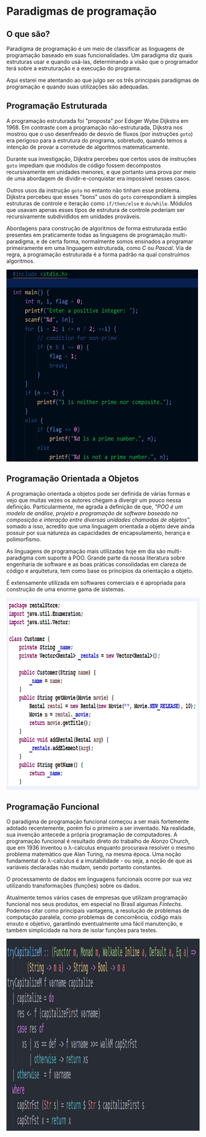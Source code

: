 # Paradigmas de programação

## O que são?

Paradigma de programação é um meio de classificar as linguagens de programação baseado em suas funcionalidades. Um paradigma diz quais estruturas usar e quando usá-las, determinando a visão que o programador terá sobre a estruturação e a execução do programa.

Aqui estarei me atentando ao que julgo ser os três principais paradigmas de programação e quando suas utilizações são adequadas.

## Programação Estruturada

A programação estruturada foi "proposta" por Edsger Wybe Dijkstra em 1968. Em contraste com a programação não-estruturada, Dijkstra nos mostrou que o uso desenfreado de desvio de fluxos (por instruções `goto`) era perigoso para a estrutura do programa, sobretudo, quando temos a intenção de provar a corretude de algoritmos matematicamente.

Durante sua investigação, Dijkstra percebeu que certos usos de instruções `goto` impediam que módulos de código fossem decompostos recursivamente em unidades menores, e que portanto uma prova por meio de uma abordagem de dividir-e-conquistar era impossível nesses casos.

Outros usos da instrução `goto` no entanto não tinham esse problema. Dijkstra percebeu que esses "bons" usos do `goto` correspondiam à simples estruturas de controle e iteração como `if/then/else` e `do/while`. Módulos que usavam apenas esses tipos de estrutura de controle poderiam ser recursivamente subdivididos em unidades prováveis.

Abordagens para construção de algoritmos de forma estruturada estão presentes em praticamente todas as linguagens de programação multi-paradigma, e de certa forma, normalmente somos ensinados a programar primeiramente em uma linguagem estruturada, como *C* ou *Pascal*. Via de regra, a programação estruturada é a forma padrão na qual construímos algoritmos.

<img src="./img/C-Algorithm.png" alt="C Algorithm" width="500" height="500">

## Programação Orientada a Objetos

A programação orientada a objetos pode ser definida de várias formas e vejo que muitas vezes os autores chegam a divergir um pouco nessa definição. Particularmente, me agrada a definição de que, _"POO é um modelo de análise, projeto e programação de software baseado na composição e interação entre diversas unidades chamadas de objetos"_, somado a isso, acredito que uma linguagem orientada a objeto deve ainda possuir por sua natureza as capacidades de encapsulamento, herança e polimorfismo.

As linguagens de programação mais utilizadas hoje em dia são multi-paradigma com suporte à POO. Grande parte da nossa literatura sobre engenharia de software e as boas práticas consolidadas em clareza de código e arquitetura, tem como base os princípios da orientação a objeto.

É extensamente utilizada em softwares comerciais e é apropriada para construção de uma enorme gama de sistemas.

<img src="./img/Java-Code.png" alt="C Algorithm" width="700" height="500">

## Programação Funcional

O paradigma de programação funcional começou a ser mais fortemente adotado recentemente, porém foi o primeiro a ser inventado. Na realidade, sua invenção antecede a própria programação de computadores. A programação funcional é resultado direto do trabalho de Alonzo Church, que em 1936 inventou o λ-calculus enquanto procurava resolver o mesmo problema matemático que Alan Turing, na mesma época. Uma noção fundamental do λ-calculus é a imutabilidade - ou seja, a noção de que as variáveis declaradas não mudam, sendo portanto constantes.

O processamento de dados em linguagens funcionais ocorre por sua vez utilizando transformações (funções) sobre os dados.

Atualmente temos vários cases de empresas que utilizam programação funcional nos seus produtos, em especial no Brasil algumas _Fintechs_. Podemos citar como principais vantagens, a resolução de problemas de computação paralela, como problemas de concorrência, código mais enxuto e objetivo, garantindo eventualmente uma fácil manutenção, e também simplicidade na hora de isolar funções para testes.

<img src="./img/Haskell-Code.png" alt="C Algorithm" width="900" height="500">


